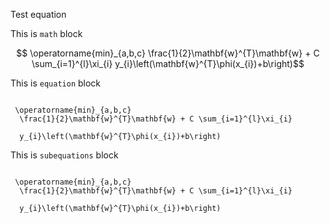 Test equation

This is `math` block

```math

 \operatorname{min}_{a,b,c}
  \frac{1}{2}\mathbf{w}^{T}\mathbf{w} + C \sum_{i=1}^{l}\xi_{i}

  y_{i}\left(\mathbf{w}^{T}\phi(x_{i})+b\right)
```

This is `equation` block

```equation

 \operatorname{min}_{a,b,c}
  \frac{1}{2}\mathbf{w}^{T}\mathbf{w} + C \sum_{i=1}^{l}\xi_{i}

  y_{i}\left(\mathbf{w}^{T}\phi(x_{i})+b\right)
```

This is `subequations` block

```subequations

 \operatorname{min}_{a,b,c}
  \frac{1}{2}\mathbf{w}^{T}\mathbf{w} + C \sum_{i=1}^{l}\xi_{i}

  y_{i}\left(\mathbf{w}^{T}\phi(x_{i})+b\right)
```
